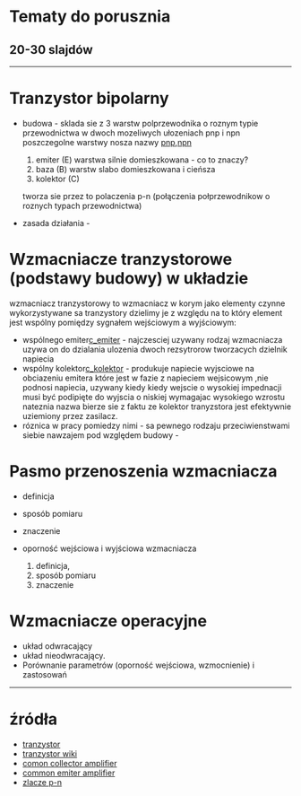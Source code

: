 # Tematy do porusznia 
## 20-30 slajdów

---

# Tranzystor bipolarny

* budowa - sklada sie z 3 warstw polprzewodnika o roznym typie przewodnictwa w dwoch mozeliwych ułozeniach pnp i npn poszczegolne warstwy nosza nazwy
[pnp]("pnp.png"),[npn]("npn.png")

	1. emiter (E) warstwa silnie domieszkowana - co to znaczy?
	2. baza (B) warstw slabo domieszkowana i cieńsza
	3. kolektor (C)

	tworza sie przez to polaczenia p-n (połączenia połprzewodnikow o roznych typach przewodnictwa) 

* zasada działania - 

# Wzmacniacze tranzystorowe (podstawy budowy) w układzie
wzmacniacz tranzystorowy to wzmacniacz w korym jako elementy czynne wykorzystywane sa tranzystory dzielimy je z względu na to który element jest wspólny pomiędzy sygnałem wejściowym a wyjściowym:

* wspólnego emiter[c_emiter]("c_emiter.png) - najczesciej uzywany rodzaj wzmacniacza uzywa on do dzialania ulozenia dwoch rezsytrorow tworzacych dzielnik napiecia  
* wspólny kolektor[c_kolektor]("c_kolektor.gif") - produkuje napiecie wyjsciowe na obciazeniu emitera które jest w fazie z napieciem wejsicowym ,nie podnosi napiecia, uzywany kiedy kiedy wejscie o wysokiej impednacji musi być podipięte do wyjscia o niskiej wymagajac wysokiego wzrostu nateznia nazwa bierze sie z faktu ze kolektor tranyzstora jest efektywnie uziemiony przez zasilacz. 
* róznica w pracy pomiedzy nimi - sa pewnego rodzaju przeciwienstwami siebie nawzajem pod względem budowy - 

# Pasmo przenoszenia wzmacniacza 

* definicja 
* sposób pomiaru
* znaczenie
* oporność wejściowa i wyjściowa wzmacniacza 
	
	1. definicja,
	2. sposób pomiaru
	3. znaczenie

# Wzmacniacze operacyjne

* układ odwracający
* układ nieodwracający.
* Porównanie parametrów (oporność wejściowa, wzmocnienie) i zastosowań

---

# źródła

* [tranzystor](https://ea.elportal.pl/bipolarne.html)
* [tranzystor wiki](https://pl.wikipedia.org/wiki/Tranzystor_bipolarny)
* [comon collector amplifier](https://www.electronics-tutorials.ws/amplifier/common-collector-amplifier.html)
* [common emiter amplifier](https://www.electronics-tutorials.ws/amplifier/amp_2.html)
* [zlacze p-n](https://pl.wikipedia.org/wiki/Z%C5%82%C4%85cze_p-n)
